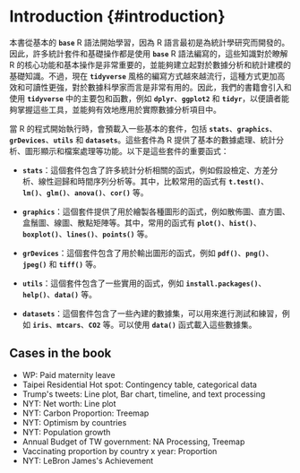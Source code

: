 

# Introduction {#introduction}

本書從基本的 **`base`** R 語法開始學習，因為 R 語言最初是為統計學研究而開發的。因此，許多統計套件和基礎操作都是使用 **`base`** R 語法編寫的，這些知識對於瞭解 R 的核心功能和基本操作是非常重要的，並能夠建立起對於數據分析和統計建模的基礎知識。不過，現在 **`tidyverse`** 風格的編寫方式越來越流行，這種方式更加高效和可讀性更強，對於數據科學家而言是非常有用的。因此，我們的書籍會引入和使用 **`tidyverse`** 中的主要包和函數，例如 **`dplyr`**、**`ggplot2`** 和 **`tidyr`**，以便讀者能夠掌握這些工具，並能夠有效地應用於實際數據分析項目中。

當 R 的程式開始執行時，會預載入一些基本的套件，包括 **`stats`**、**`graphics`**、**`grDevices`**、**`utils`** 和 **`datasets`**。這些套件為 R 提供了基本的數據處理、統計分析、圖形顯示和檔案處理等功能。以下是這些套件的重要函式：

-   **`stats`**：這個套件包含了許多統計分析相關的函式，例如假設檢定、方差分析、線性迴歸和時間序列分析等。其中，比較常用的函式有 **`t.test()`**、**`lm()`**、**`glm()`**、**`anova()`**、**`cor()`** 等。

-   **`graphics`**：這個套件提供了用於繪製各種圖形的函式，例如散佈圖、直方圖、盒鬚圖、線圖、散點矩陣等。其中，常用的函式有 **`plot()`**、**`hist()`**、**`boxplot()`**、**`lines()`**、**`points()`** 等。

-   **`grDevices`**：這個套件包含了用於輸出圖形的函式，例如 **`pdf()`**、**`png()`**、**`jpeg()`** 和 **`tiff()`** 等。

-   **`utils`**：這個套件包含了一些實用的函式，例如 **`install.packages()`**、**`help()`**、**`data()`** 等。

-   **`datasets`**：這個套件包含了一些內建的數據集，可以用來進行測試和練習，例如 **`iris`**、**`mtcars`**、**`CO2`** 等。可以使用 **`data()`** 函式載入這些數據集。

## Cases in the book

-   WP: Paid maternity leave
-   Taipei Residential Hot spot: Contingency table, categorical data
-   Trump's tweets: Line plot, Bar chart, timeline, and text processing
-   NYT: Net worth: Line plot
-   NYT: Carbon Proportion: Treemap
-   NYT: Optimism by countries
-   NYT: Population growth
-   Annual Budget of TW government: NA Processing, Treemap
-   Vaccinating proportion by country x year: Proportion
-   NYT: LeBron James's Achievement
